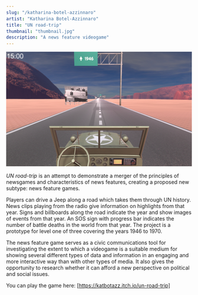 ```yaml
---
slug: "/katharina-botel-azzinnaro"
artist: "Katharina Botel-Azzinnaro"
title: "UN road-trip"
thumbnail: "thumbnail.jpg"
description: "A news feature videogame"
---
```



![UN road-trip](image.png)

<i>UN road-trip</i>  is an attempt to demonstrate a merger of the principles of newsgames and characteristics of news features, creating a proposed new subtype: news feature games. 

Players can drive a Jeep along a road which takes them through UN history. News clips playing from the radio give information on highlights from that year. Signs and billboards along the road indicate the year and show images of events from that year. An SOS sign with progress bar indicates the number of battle deaths in the world from that year. The project is a prototype for level one of three covering the years 1946 to 1970.

The news feature game serves as a civic communications tool for investigating the extent to which a videogame is a suitable medium for showing several different types of data and information in an engaging and more interactive way than with other types of media. It also gives the opportunity to research whether it can afford a new perspective on political and social issues.

You can play the game here: [https://katbotazz.itch.io/un-road-trip]
